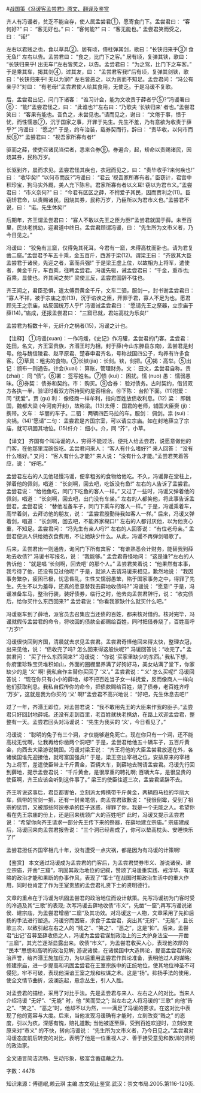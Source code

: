 #[战国策《冯谖客孟尝君》原文、翻译及鉴赏](https://www.vrrw.net/wx/14037.html)

齐人有冯谖者，贫乏不能自存，使人属孟尝君①，愿寄食门下。孟尝君曰： “客何好?” 曰： “客无好也。” 曰： “客何能?” 曰： “客无能也。” 孟尝君笑而受之，曰： “诺!”

左右以君贱之也，食以草具②。居有顷，倚柱弹其剑，歌曰：“长铗归来乎③! 食无鱼!” 左右以告。孟尝君曰： “食之，比门下之客。” 居有顷，复弹其铗，歌曰： “长铗归来乎! 出无车!”左右皆笑之，以告。孟尝君曰： “为之驾，比门下之车客。” 于是乘其车，揭其剑④，过其友，曰： “孟尝君客我!”后有顷，复弹其剑铗，歌曰：“长铗归来乎! 无以为家!” 左右皆恶之，以为贪而不知足。孟尝君问： “冯公有亲乎?”对曰： “有老母!”孟尝君使人给其食用，无使乏。于是冯谖不复歌。

后，孟尝君出记，问门下诸客： “谁习计会，能为文收责于薛者乎⑤?”冯谖署曰⑥： “能!”孟尝君怪之，曰： “此谁也?”左右曰：“乃歌夫 ‘长铗归来’ 者也。”孟尝君笑曰： “客果有能也。吾负之，未尝见也。”请而见之，谢曰： “文倦于事，愦于忧，而性懦愚⑦，沉于国家之事，开罪于先生。先生不羞，乃有意欲为收责于薛乎?” 冯谖曰： “愿之!” 于是，约车治装，载券契而行，辞曰： “责毕收，以何市而反⑧?” 孟尝君曰： “视吾家所寡有者!”

驱而之薛，使吏召诸民当偿者，悉来合券⑨。券遍合，起，矫命以责赐诸民，因烧其券，民称万岁。

长驱到齐，晨而求见。孟尝君怪其疾也，衣冠而见之，曰： “责毕收乎?来何疾也!” 曰： “收毕矣!” “以何市而反?”冯谖曰： “君云 ‘视吾家所寡有者。’ 臣窃计，君宫中积珍宝，狗马实外厩，美人充下陈⑩。君家所寡有者以义耳! 窃以为君市义。”孟尝君曰： “市义奈何?” 曰： “今君有区区之薛，不拊爱子其民，因而贾利之(11)。臣窃矫君命，以责赐诸民，因烧其券，民称万岁，乃臣所以为君市义也。”孟尝君不说，曰： “诺。先生休矣!”

后期年，齐王谓孟尝君曰： “寡人不敢以先王之臣为臣!”孟尝君就国于薛。未至百里，民扶老携幼，迎君道中终日。孟尝君顾谓冯谖，曰： “先生所为文市义者，乃今日见之。”

冯谖曰： “狡兔有三窟，仅得免其死耳。今君有一窟，未得高枕而卧也。请为君复凿二窟。”孟尝君予车五十乘，金五百斤，西游于梁(12)。谓梁王曰： “齐放其大臣孟尝君于诸侯，先迎之者，富而兵强!” 于是梁王虚上位，以故相为上将军，遣使者，黄金千斤，车百乘，往聘孟尝君。冯谖先驱，诫孟尝君曰： “千金，重币也; 百乘，显使也。齐其闻之矣!” 梁使三反，孟尝君固辞不往也。

齐王闻之，君臣恐惧，遣太傅赍黄金千斤，文车二驷，服剑一，封书谢孟尝君曰： “寡人不祥，被于宗庙之祟(13)，沉于谄谀之臣，开罪于君，寡人不足为也。愿君顾先王之宗庙，姑反国统万人乎!” 冯谖诫孟尝君曰： “愿请先王之祭器，立宗庙于薛(14)。”庙成，还报孟尝君曰： “三窟已就，君姑高枕为乐矣!”

孟尝君为相数十年，无纤介之祸者(15)，冯谖之计也。



【注释】 ①冯谖(xuan)：一作冯煖，《史记》作冯驩，孟尝君的门客。孟尝君： 姓田，名文，齐王室贵族，齐湣王时为相，封于薛(今山东滕县东南)，孟尝君是封号。他与魏信陵君、赵平原君、楚春申君齐名，号称战国四公子，均养有许多食客。②草具：粗劣的食物。③长铗(jia)：长剑。铗，剑把。④揭：高举。⑤出记：颁布一则通告。计会(kuai)： 算账，管理财务。文： 田文，孟尝君自称。责 (zhai)： 同 “债”。⑥署： 签写姓名。⑦愦 (kui)： 困扰。懦 (nuo) 愚： 懦弱愚昧。⑧券契： 债券和契约。市： 购买。⑨合券： 验对债务。古时契约，借贷双方各执一半，验证时看双方所持契约是否相合。⑩下陈： 台阶下面。(11)拊爱： 同 “抚爱”。贾 (gu) 利： 像经商一样牟利，指向百姓放债收利息。(12) 梁： 即魏国，魏都大梁 (今河南开封)，故称梁。(13)太傅： 国君的老师，辅国大臣赍 (ji)： 携带。文车： 华丽的车子。二驷： 两辆四匹马拉的车。服剑： 佩剑。祟 (sui)：灾祸。(14)“愿请”二句： 孟尝君是齐国宗室，可以请立宗庙。如在封地薛立了宗庙，就可巩固其地位。(15)纤介： 细小。介，同 “芥”，小草。

【译文】 齐国有个叫冯谖的人，穷得不能过活，便托人给孟尝君，说愿意做他的门客，在他那里混碗饭吃。孟尝君问来人： “客人有什么嗜好?” 来人回答： “没有什么嗜好。” 又问： “客人有什么才能?” 来人说： “没有什么才能。”孟尝君笑着答应，说： “好吧。”

孟尝君左右的人见他轻慢冯谖，便拿粗劣的食物给他吃。不久，冯谖靠在堂柱上，弹着他的佩剑，唱道： “长剑啊，回去吧，吃饭没有鱼!” 左右的人告诉了孟尝君。孟尝君说： “给他鱼吃，同门下吃鱼的客人一样。” 又过了一些时，冯谖又弹着他的佩剑，唱道： “长剑啊，回去吧，出门没有车坐。” 左右的人都笑他，将此事告诉孟尝君。孟尝君说： “替他准备车子，同门下乘车的客人一样。” 于是，冯谖乘着车，高举着剑，去拜访他的朋友，说： “孟尝君殷勤待我如客人一样。” 后来，冯谖又弹着剑，唱道： “长剑啊，回去吧，不能养家糊口!” 左右的人都讨厌他，以为他贪心重，不知足。孟尝君问： “冯先生有亲人吗?” 左右的人回答说： “有位老母亲。” 孟尝君便派人供给她衣食费用，不让她缺少什么。从此，冯谖不再弹剑唱歌了。

后来，孟尝君出一则通告，询问门下所有宾客： “有谁熟悉会计财务，能替我到薛地去收债?” 冯谖书写报名，说： “我能够。” 孟尝君奇怪地问： “这是谁?”左右的人告诉他： “就是唱 ‘长剑啊，回去吧’ 的那个人。” 孟尝君笑着说： “他果然有本事，我亏待了他，还没有见过他呢!” 于是，就派人去请冯谖来相见，歉然地说： “我因事务繁杂，疲困已极，忧思昏乱，生性又懦弱愚笨，陷于国家事务之中，得罪了先生。先生不以为羞辱，还真的愿意替我去薛地收债吗?” 冯谖说： “愿意!” 于是，冯谖准备车马，整治行装，装好债券，临行之时，他去向孟尝君辞行，说： “收完债后，给你买什么东西回来?” 孟尝君说：“你看我家缺什么就买什么吧。”

冯谖驱车到了薛地，派官员去召集应当还债的百姓，都来核对借约。核对完毕，冯谖就假传孟尝君的命令，将收回的债款全都赐给百姓，同时把借券烧了，百姓高呼 “万岁!”

冯谖很快回到齐国，清晨就去求见孟尝君。孟尝君奇怪他回来得太快，整理衣冠，出来见他，说： “债收完了吗? 怎么回来得这般快呢?” 冯谖回答说：“收完了。” 孟尝君问： “买了什么东西回来?” 冯谖说： “你说 ‘买家里缺少的东西。’ 我私下想，你府里珍珠宝贝堆积如山，外面的圈棚里养满了好狗好马，美女站满了堂下，你家缺少的是 ‘义’ 啊! 我私自作主替你买回了 ‘义’。” 孟尝君说：“‘义’ 怎么买呢!” 冯谖回答说： “现在你只有小小的薛地，却不把百姓当子女一样抚爱，反而像商人一样向他们获取利息。我私自假传你的命令，把债款赐给百姓，烧了债券，老百姓齐呼 ‘万岁’，这就是我为你买的 ‘义’ 啊!”孟尝君不高兴地说： “好吧，先生休息去吧!”

过了一年，齐湣王即位，对孟尝君说： “我不敢用先王的大臣来作我的臣子。”孟尝君只好回封地薛城。还没有走到百里，老百姓就扶老携幼，在路上欢迎孟尝君，整整有一天。孟尝君回头对冯谖说： “先生为我买的 ‘义’，今日看见了。”

冯谖说： “聪明的兔子有三个洞，才仅能够避免死亡。现在你只有一个洞，还不能高枕无忧啊，让我再给你凿两个洞吧!” 于是，孟尝君给他五十辆车子，五百斤黄金，向西去大梁游说魏国。冯谖对梁王说： “齐王将他的大臣孟尝君放逐在外，各诸侯国谁先迎接他，就可富国强兵!” 于是，梁王空出宰相之位，安排原来的宰相为上将军，差遣使臣带上千斤黄金，百辆大车，到薛地去聘请孟尝君。冯谖先行回到薛地，提示孟尝君说： “千斤黄金，是很厚重的聘礼啊; 百辆大车，是很显贵的使臣啊，齐王应该会听到这件事了。” 梁王的使臣往返三次，孟尝君坚辞不去。

齐王听说这事后，君臣都害怕，立刻派太傅携带千斤黄金，两辆四马拉的华丽大车，佩带的宝剑一把，还有一封亲笔信，向孟尝君致歉说： “我很倒霉，受到了祖宗的惩罚，又被那些阿谀奉承的臣子迷惑，得罪了你，我是一个无能之人。希望你看在先王宗庙的份上，还是回来统领广大的百姓吧!” 此时，冯谖又提示孟尝君说： “希望你向齐王请求一部分先王传下来的祭器，在薛地建立宗庙。” 宗庙建成后，冯谖回来向孟尝君报告说： “三个洞已经凿成了，你可以垫高枕头、安睡快乐了!”

孟尝君担任齐国宰相几十年，没有遭受一点灾祸，都是因为有冯谖的计策啊!

【鉴赏】 本文通过冯谖成为孟尝君的门客后，为孟尝君焚券市义、游说诸侯、建立宗庙，开凿“三窟”，巩固其政治地位的记叙，赞颂了冯谖重实践、戒浮华、有谋略的政治才能和果断的办事作风，表现了“策士”在战国时期政治生活中的重大作用，同时也肯定了作为王室贵族的孟尝君礼贤下士的贤明德行。

文章的重点在于冯谖为巩固孟尝君的政治地位而设计献策。先写冯谖初为门客时受的冷遇及其“三歌”的表现; 次写冯谖去薛地收债“市义”，先凿“一窟”;再写冯谖说诸侯、建宗庙，为孟尝君增凿“二窟”及其功效。对冯谖这一人物，文章采用了先抑后扬的手法进行塑造。冯谖穷而困窘，求食于孟尝君，突出其“无好”、“无能”，且长歌三次，以致引起左右之人的 “贱之”、“笑之”、“恶之”，这是“抑”。后来，孟尝君“出记”召募至薛收债之人，冯谖为孟尝君谋划政治上的三大护身法宝——开凿 “三窟”，其光芒逐渐显露出来。收债“市义”，为孟尝君收买人心，表现他浓厚的 “民本”思想和高明的政治见解; 游说诸侯，在诸侯国中大造舆论，提高孟尝君的政治声誉，给齐湣王施加压力，为以后重用孟尝君作舆论准备，表明他过人的谋略; 修建宗庙，进一步提高和巩固孟尝君在王室宗族中的正统地位，使其地位神圣不可侵犯，牢不可破，表现他深谙王室之规和权谋之术。这是“扬”。抑扬手法的使用，使全文情节曲折，波澜迭起，悬念丛生，引人入胜。

对孟尝君的描绘，采用了对比手法。先是孟尝君与来人、左右之人的对比。当来人介绍冯谖 “无好”、“无能” 时，他 “笑而受之”; 当左右之人将冯谖的“三歌” 向他“告之”、“笑之”、“恶之”时，他却不以为然，一一满足了冯谖的要求。在这对比中表现了他的宽容与大度。后来，当他发现冯谖确有才能时，立刻改变“贱之” 的态度，引以为疚，深感有愧，赔礼道歉; 当他被逐至薛，受到百姓欢迎时，立刻改变原来对“市义” 的不快，转向冯谖说： “先生所为文市义者，乃今日见之。”孟尝君对冯谖态度前后转变的对比，表明了他是一位重视人才、善于接受意见和教训的贤明的政治家。

全文语言简洁流畅、生动形象，极富含蓄蕴藉之力。

字数：4478

知识来源：傅德岷,赖云琪 主编.古文观止鉴赏.武汉：崇文书局.2005.第116-120页.

